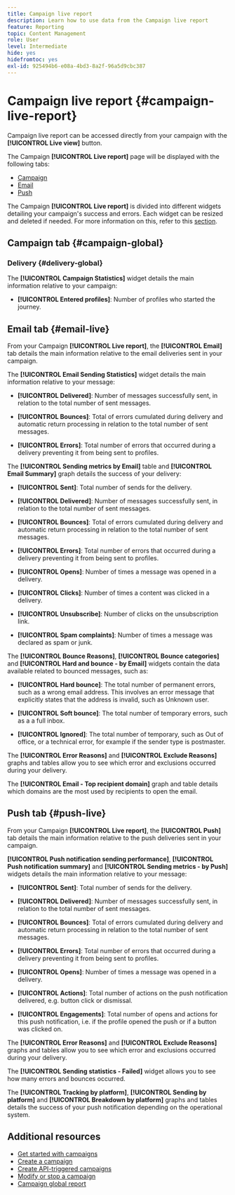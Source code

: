 ```yaml
---
title: Campaign live report
description: Learn how to use data from the Campaign live report
feature: Reporting
topic: Content Management
role: User
level: Intermediate
hide: yes
hidefromtoc: yes
exl-id: 925494b6-e08a-4bd3-8a2f-96a5d9cbc387
---
```

# Campaign live report {#campaign-live-report}

Campaign live report can be accessed directly from your campaign with the **[!UICONTROL Live view]** button. 

The Campaign **[!UICONTROL Live report]** page will be displayed with the following tabs:

* [Campaign](#campaign-live)
* [Email](#email-live)
* [Push](#push-live)

The Campaign **[!UICONTROL Live report]** is divided into different widgets detailing your campaign's success and errors. Each widget can be resized and deleted if needed. For more information on this, refer to this [section](../reports/live-report.md#modify-dashboard).

## Campaign tab {#campaign-global}

### Delivery {#delivery-global}

The **[!UICONTROL Campaign Statistics]** widget details the main information relative to your campaign:

* **[!UICONTROL Entered profiles]**: Number of profiles who started the journey.

<!--
### Experimentation tab (#experimentation-live)

From your Campaign **[!UICONTROL Live report]**, the **[!UICONTROL Experimentation]** tab details the main information relative to how each variant is performing and if there is was winner during the test.
-->
## Email tab {#email-live}

From your Campaign **[!UICONTROL Live report]**, the **[!UICONTROL Email]** tab details the main information relative to the email deliveries sent in your campaign.

The **[!UICONTROL Email Sending Statistics]** widget details the main information relative to your message:

* **[!UICONTROL Delivered]**: Number of messages successfully sent, in relation to the total number of sent messages.

* **[!UICONTROL Bounces]**: Total of errors cumulated during delivery and automatic return processing in relation to the total number of sent messages.

* **[!UICONTROL Errors]**: Total number of errors that occurred during a delivery preventing it from being sent to profiles.

The **[!UICONTROL Sending metrics by Email]** table and **[!UICONTROL Email Summary]** graph details the success of your delivery:

* **[!UICONTROL Sent]**: Total number of sends for the delivery.

* **[!UICONTROL Delivered]**: Number of messages successfully sent, in relation to the total number of sent messages.

* **[!UICONTROL Bounces]**: Total of errors cumulated during delivery and automatic return processing in relation to the total number of sent messages.

* **[!UICONTROL Errors]**: Total number of errors that occurred during a delivery preventing it from being sent to profiles.

* **[!UICONTROL Opens]**: Number of times a message was opened in a delivery.

* **[!UICONTROL Clicks]**: Number of times a content was clicked in a delivery.

* **[!UICONTROL Unsubscribe]**: Number of clicks on the unsubscription link.

* **[!UICONTROL Spam complaints]**: Number of times a message was declared as spam or junk.

The **[!UICONTROL Bounce Reasons]**, **[!UICONTROL Bounce categories]** and **[!UICONTROL Hard and bounce - by Email]** widgets contain the data available related to bounced messages, such as:

* **[!UICONTROL Hard bounce]**: The total number of permanent errors, such as a wrong email address. This involves an error message that explicitly states that the address is invalid, such as Unknown user.

* **[!UICONTROL Soft bounce]**: The total number of temporary errors, such as a a full inbox.

* **[!UICONTROL Ignored]**: The total number of temporary, such as Out of office, or a technical error, for example if the sender type is postmaster.

The **[!UICONTROL Error Reasons]** and **[!UICONTROL Exclude Reasons]** graphs and tables allow you to see which error and exclusions occurred during your delivery.

The **[!UICONTROL Email - Top recipient domain]** graph and table details which domains are the most used by recipients to open the email.

## Push tab {#push-live}

From your Campaign **[!UICONTROL Live report]**, the **[!UICONTROL Push]** tab details the main information relative to the push deliveries sent in your campaign.

**[!UICONTROL Push notification sending performance]**, **[!UICONTROL Push notification summary]** and **[!UICONTROL Sending metrics - by Push]** widgets details the main information relative to your message:

* **[!UICONTROL Sent]**: Total number of sends for the delivery.

* **[!UICONTROL Delivered]**: Number of messages successfully sent, in relation to the total number of sent messages.

* **[!UICONTROL Bounces]**: Total of errors cumulated during delivery and automatic return processing in relation to the total number of sent messages.

* **[!UICONTROL Errors]**: Total number of errors that occurred during a delivery preventing it from being sent to profiles.

* **[!UICONTROL Opens]**: Number of times a message was opened in a delivery.

* **[!UICONTROL Actions]**: Total number of actions on the push notification delivered, e.g. button click or dismissal.

* **[!UICONTROL Engagements]**: Total number of opens and actions for this push notification, i.e. if the profile opened the push or if a button was clicked on.

The **[!UICONTROL Error Reasons]** and **[!UICONTROL Exclude Reasons]** graphs and tables allow you to see which error and exclusions occurred during your delivery.

The **[!UICONTROL Sending statistics - Failed]** widget allows you to see how many errors and bounces occurred.

The **[!UICONTROL Tracking by platform]**, **[!UICONTROL Sending by platform]** and **[!UICONTROL Breakdown by platform]** graphs and tables details the success of your push notification depending on the operational system.

## Additional resources

* [Get started with campaigns](get-started-with-campaigns.md)
* [Create a campaign](create-campaign.md)
* [Create API-triggered campaigns](api-triggered-campaigns.md)
* [Modify or stop a campaign](modify-stop-campaign.md)
* [Campaign global report](campaign-global-report.md)
